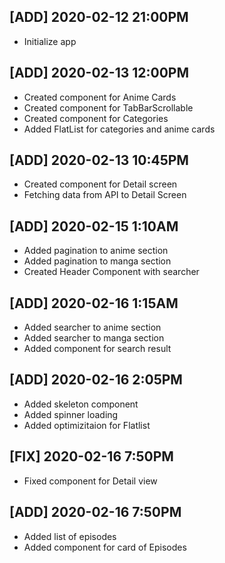 ## [ADD] 2020-02-12 21:00PM
- Initialize app

## [ADD] 2020-02-13 12:00PM
- Created component for Anime Cards
- Created component for TabBarScrollable
- Created component for Categories
- Added FlatList for categories and anime cards

## [ADD] 2020-02-13 10:45PM
- Created component for Detail screen
- Fetching data from API to Detail Screen

## [ADD] 2020-02-15 1:10AM
- Added pagination to anime section
- Added pagination to manga section
- Created Header Component with searcher

## [ADD] 2020-02-16 1:15AM
- Added searcher to anime section
- Added searcher to manga section
- Added component for search result

## [ADD] 2020-02-16 2:05PM
- Added skeleton component
- Added spinner loading
- Added optimizitaion for Flatlist
## [FIX] 2020-02-16 7:50PM
- Fixed component for Detail view

## [ADD] 2020-02-16 7:50PM
- Added list of episodes
- Added component for card of Episodes

